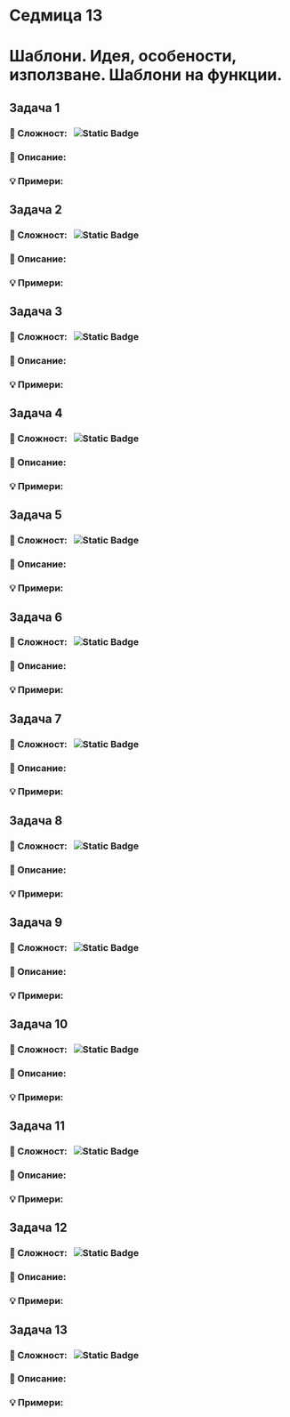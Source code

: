 # Седмица 13
# Шаблони. Идея, особености, използване. Шаблони на функции.



## Задача 1

### 🧠 Сложност: &nbsp; ![Static Badge](https://img.shields.io/badge/easy-green)

### 📖 Описание:

### 💡 Примери:


## Задача 2

### 🧠 Сложност: &nbsp; ![Static Badge](https://img.shields.io/badge/easy-green)

### 📖 Описание:

### 💡 Примери:


## Задача 3

### 🧠 Сложност: &nbsp; ![Static Badge](https://img.shields.io/badge/easy-green)

### 📖 Описание:

### 💡 Примери:


## Задача 4

### 🧠 Сложност: &nbsp; ![Static Badge](https://img.shields.io/badge/easy-green)

### 📖 Описание:

### 💡 Примери:


## Задача 5

### 🧠 Сложност: &nbsp; ![Static Badge](https://img.shields.io/badge/medium-yellow)

### 📖 Описание:

### 💡 Примери:


## Задача 6

### 🧠 Сложност: &nbsp; ![Static Badge](https://img.shields.io/badge/medium-yellow)

### 📖 Описание:

### 💡 Примери:


## Задача 7

### 🧠 Сложност: &nbsp; ![Static Badge](https://img.shields.io/badge/medium-yellow)

### 📖 Описание:

### 💡 Примери:


## Задача 8

### 🧠 Сложност: &nbsp; ![Static Badge](https://img.shields.io/badge/medium-yellow)

### 📖 Описание:

### 💡 Примери:


## Задача 9

### 🧠 Сложност: &nbsp; ![Static Badge](https://img.shields.io/badge/hard-red)

### 📖 Описание:

### 💡 Примери:


## Задача 10

### 🧠 Сложност: &nbsp; ![Static Badge](https://img.shields.io/badge/hard-red)

### 📖 Описание:

### 💡 Примери:


## Задача 11

### 🧠 Сложност: &nbsp; ![Static Badge](https://img.shields.io/badge/hard-red)

### 📖 Описание:

### 💡 Примери:


## Задача 12

### 🧠 Сложност: &nbsp; ![Static Badge](https://img.shields.io/badge/hard-red)

### 📖 Описание:

### 💡 Примери:


## Задача 13

### 🧠 Сложност: &nbsp; ![Static Badge](https://img.shields.io/badge/impossible-black)

### 📖 Описание:

### 💡 Примери:
